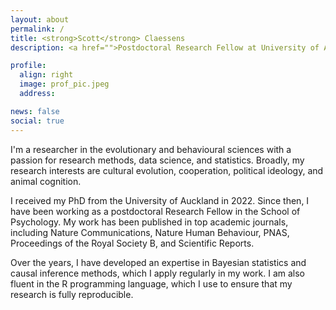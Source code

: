 ```yaml
---
layout: about
permalink: /
title: <strong>Scott</strong> Claessens
description: <a href="">Postdoctoral Research Fellow at University of Auckland</a>

profile:
  align: right
  image: prof_pic.jpeg
  address:

news: false
social: true
---
```


I'm a researcher in the evolutionary and behavioural sciences with a passion for research methods, data science, and statistics. Broadly, my research interests are cultural evolution, cooperation, political ideology, and animal cognition.

I received my PhD from the University of Auckland in 2022. Since then, I have been working as a postdoctoral Research Fellow in the School of Psychology. My work has been published in top academic journals, including Nature Communications, Nature Human Behaviour, PNAS, Proceedings of the Royal Society B, and Scientific Reports.

Over the years, I have developed an expertise in Bayesian statistics and causal inference methods, which I apply regularly in my work. I am also fluent in the R programming language, which I use to ensure that my research is fully reproducible.